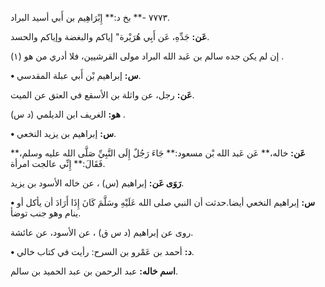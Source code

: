 ٧٧٧٣ -** بخ د:** إِبْرَاهِيم بن أَبي أسيد البراد.

**عَن:** جَدِّهِ، عَن أَبِي هُرَيْرة" إياكم والبغضة وإياكم والحسد.

إن لم يكن جده سالم بن عَبد الله البراد مولى القرشيين، فلا أدري من هو (١) .

**• س:** إبراهيم بْن أَبي عبلة المقدسي.

**عَن:** رجل، عن واثلة بن الأسقع في العتق عن الميت.

**هو:** الغريف ابن الديلمي (د س) .

**• س:** إبراهيم بن يزيد النخعي.

**عَن:** خاله،** عَن عَبد الله بْن مسعود:** جَاءَ رَجُلٌ إِلَى النَّبِيِّ صَلَّى الله عليه وسلم،** فَقَالَ:** إِنِّي عالجت امرأة.

**رَوَى عَن:** إبراهيم (س) ، عن خاله الأسود بن يزيد.

**• س:** إبراهيم النخعي أيضا.حدثت أن النبي صلى الله عَلَيْهِ وسَلَّمَ كَانَ إِذَا أَرَادَ أن يأكل أو ينام وهو جنب توضأ.

روى عن إبراهيم (د س ق) ، عن الأسود، عن عائشة.

**• د:** أحمد بن عَمْرو بن السرح: رأيت في كتاب خالي.

**اسم خاله:** عبد الرحمن بن عبد الحميد بن سالم.